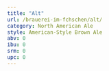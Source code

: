 ```yaml
---
title: "Alt"
url: /brauerei-im-fchschen/alt/
category: North American Ale
style: American-Style Brown Ale
abv: 0
ibu: 0
srm: 0
upc: 0
---
```


